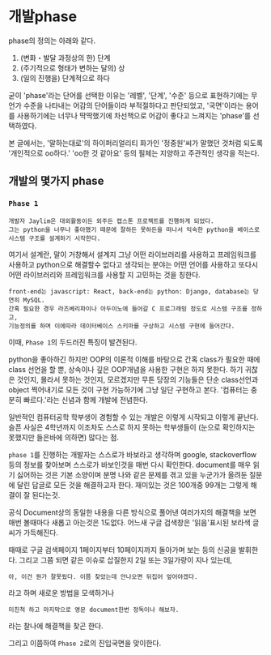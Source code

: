 # 개발phase

phase의 정의는 아래와 같다.
1. (변화・발달 과정상의 한) 단계
2. (주기적으로 형태가 변하는 달의) 상
3. (일의 진행을) 단계적으로 하다

굳이 'phase'라는 단어를 선택한 이유는 '레벨', '단계', '수준' 등으로 표현하기에는 무언가 수준을 나타내는 어감의 단어들이라 부적절하다고 판단되었고, '국면'이라는 용어를 사용하기에는 너무나 딱딱했기에 차선책으로 어감이 좋다고 느껴지는 'phase'를 선택하였다.

본 글에서는, '말하는대로'의 하이퍼리얼리티 화가인 '정중원'씨가 말했던 것처럼 되도록 '개인적으로 oo하다.' 'oo한 것 같아요' 등의 필체는 지양하고 주관적인 생각을 적는다.

## 개발의 몇가지 phase

### `Phase 1`

```
개발자 Jaylim은 대외활동이든 외주든 캡스톤 프로젝트를 진행하게 되었다.
그는 python을 너무나 좋아했기 때문에 잘하든 못하든을 떠나서 익숙한 python을 베이스로 시스템 구조를 설계하기 시작한다.
```
여기서 설계란, 말이 거창해서 설계지 그냥 어떤 라이브러리를 사용하고 프레임워크를 사용하고 python으로 해결할수 없다고 생각되는 분야는 어떤 언어를 사용하고 또다시 어떤 라이브러리와 프레임워크를 사용할 지 고민하는 것을 칭한다.
```
front-end는 javascript: React, back-end는 python: Django, database는 당연히 MySQL.
간혹 필요한 경우 라즈베리파이나 아두이노에 들어갈 C 프로그래밍 정도로 시스템 구조를 정하고,
기능정의를 하며 이에따라 데이터베이스 스키마를 구상하고 시스템 구현에 들어간다.
```

이때, `Phase 1`의 두드러진 특징이 발견된다.

python을 좋아하긴 하지만 OOP의 이론적 이해를 바탕으로 간혹 class가 필요한 때에 class 선언을 할 뿐, 상속이나 깊은 OOP개념을 사용한 구현은 하지 못한다.
하기 귀찮은 것인지, 몰라서 못하는 것인지, 모르겠지만 무튼 당장의 기능들은 단순 class선언과 object 찍어내기로 모든 것이 구현 가능하기에 그냥 일단 구현하고 본다. '컴퓨터는 충분히 빠르다.'라는 신념과 함께 개발에 전념한다.

일반적인 컴퓨터공학 학부생이 경험할 수 있는 개발은 이렇게 시작되고 이렇게 끝난다. 슬픈 사실은 4학년까지 이조차도 스스로 하지 못하는 학부생들이 (눈으로 확인하지는 못했지만 들은바에 의하면) 많다는 점.


`phase 1`를 진행하는 개발자는 스스로가 바보라고 생각하며 google, stackoverflow 등의 정보를 찾아보며 스스로가 바보인것을 매번 다시 확인한다. document를 매우 읽기 싫어하는 것은 기본 소양이며 분명 나와 같은 문제를 겪고 있을 누군가가 올려둔 질문에 달린 답글로 모든 것을 해결하고자 한다. 재미있는 것은 100개중 99개는 그렇게 해결이 잘 된다는것.

공식 Document상의 동일한 내용을 다른 방식으로 풀어낸 여러가지의 해결책을 보면 매번 볼때마다 새롭고 아는것은 1도없다. 어느새 구글 검색창은 '읽음'표시된 보라색 글씨가 가득해진다.

때때로 구글 검색페이지 1페이지부터 10페이지까지 돌아가며 보는 등의 신공을 발휘한다. 그리고 그쯤 되면 같은 이슈로 삽질한지 2일 또는 3일가량이 지나 있는데,
```
아, 이건 뭔가 잘못됬다. 이쯤 찾았는데 안나오면 뒤집어 엎어야겠다.
```
라고 하며 새로운 방법을 모색하거나
```
미친척 하고 마지막으로 영문 document한번 정독이나 해보자.
```
라는 찰나에 해결책을 찾곤 한다.

그리고 이쯤하여 `Phase 2`로의 진입국면을 맞이한다.
